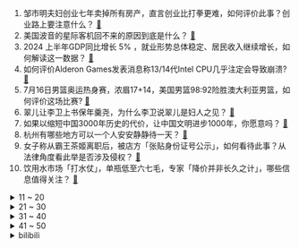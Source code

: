 1. 邹市明夫妇创业七年卖掉所有房产，直言创业比打拳更难，如何评价此事？创业路上要注意什么？ [:link:](https://www.zhihu.com/question/661340981)
2. 美国波音的星际客机回不来的原因到底是什么？ [:link:](https://www.zhihu.com/question/661313769)
3. 2024 上半年GDP同比增长 5% ，就业形势总体稳定、居民收入继续增长，如何解读这一数据？ [:link:](https://www.zhihu.com/question/661644071)
4. 如何评价Alderon Games发表消息称13/14代Intel CPU几乎注定会导致崩溃? [:link:](https://www.zhihu.com/question/661572415)
5. 7月16日男篮奥运热身赛，浓眉17+14，美国男篮98:92险胜澳大利亚男篮，如何评价这场比赛? [:link:](https://www.zhihu.com/question/661705710)
6. 翠儿让李卫上书保年羹尧，为什么李卫说翠儿是妇人之见？ [:link:](https://www.zhihu.com/question/497707002)
7. 如果以缩短中国3000年历史的代价，让中国文明进步1000年，你愿意吗？ [:link:](https://www.zhihu.com/question/661054957)
8. 杭州有哪些地方可以一个人安安静静待一天？ [:link:](https://www.zhihu.com/question/504314857)
9. 女子称从霸王茶姬离职后，被店方「张贴身份证号公示」，如何看待此事？从法律角度看此举是否涉及侵权？ [:link:](https://www.zhihu.com/question/661672257)
10. 饮用水市场「打水仗」，单瓶低至六七毛，专家「降价并非长久之计」，哪些信息值得关注？ [:link:](https://www.zhihu.com/question/661602359)
<details>
<summary>11 ~ 20</summary>

11. 中国 144 小时过境免签政策适用口岸增至 37 个，这一政策对口岸经济及旅游经济带来哪些影响？ [:link:](https://www.zhihu.com/question/661675308)
12. 肯德基刚进入中国市场时真的是高端吃食吗，有没有亲历者来聊聊？ [:link:](https://www.zhihu.com/question/661522415)
13. 如果注定要离别，那相遇意义是什么呢？ [:link:](https://www.zhihu.com/question/658889595)
14. 梅西美洲杯决赛伤退，替补席捂脸持续痛哭 3 分钟，他本届比赛表现如何？如何评价他现在的实力？ [:link:](https://www.zhihu.com/question/661659664)
15. 为什么年轻人月薪两万却不敢在商场买衣服? [:link:](https://www.zhihu.com/question/656174706)
16. 沈腾马丽新电影《抓娃娃》看完后最大的感受是什么？ [:link:](https://www.zhihu.com/question/661563695)
17. 为什么今年奥运会毫无热度? [:link:](https://www.zhihu.com/question/659404588)
18. 女子吹未清洗空调多器官衰竭，被确诊感染重症军团菌肺炎，这是一种什么细菌？如何预防和治疗？ [:link:](https://www.zhihu.com/question/661583457)
19. 白人用中国人的方式化妆会是一种什么样的风格？ [:link:](https://www.zhihu.com/question/641480626)
20. 特朗普宾州拉票遇袭，胜选概率升至 71%，马斯克、阿克曼称全力支持，宾州枪击对民主党的冲击有多大？ [:link:](https://www.zhihu.com/question/661639589)
</details>
<details>
<summary>21 ~ 30</summary>

21. 爸妈把卖老家房子的钱给我，我要转到媳妇，媳妇表示不要，并有些生气，这是为什么？ [:link:](https://www.zhihu.com/question/661345538)
22. 如何评价一个人想对异性梭哈的想法？ [:link:](https://www.zhihu.com/question/654019879)
23. 以前人吃那么多碳水也不胖，为什么现代人却害怕进食碳水化合物呢? [:link:](https://www.zhihu.com/question/660487528)
24. 为什么感觉自己好像永远跳不出一个圈子，每天像 NPC 一样活着，怎么改变？ [:link:](https://www.zhihu.com/question/661367461)
25. 勒布朗詹姆斯夺冠需要怎么样的配置？ [:link:](https://www.zhihu.com/question/661562562)
26. 如何评价《龙之家族》第二季第五集（S02E05）? [:link:](https://www.zhihu.com/question/661645102)
27. 职场新人如何处理工作中的紧急任务？ [:link:](https://www.zhihu.com/question/661619574)
28. 猫猫从多大开始养最亲人？ [:link:](https://www.zhihu.com/question/660314077)
29. 在《哈利波特》中，哈利和小天狼星的关系为何如此微妙？ [:link:](https://www.zhihu.com/question/482710947)
30. 为什么潘金莲一定要选择杀掉武大郎，而不是选择其他方式离开他？ [:link:](https://www.zhihu.com/question/661068244)
</details>
<details>
<summary>31 ~ 40</summary>

31. 如何评价杜聿明指挥远征军翻越野人山？ [:link:](https://www.zhihu.com/question/43989914)
32. 如何评价《原神》5.0 玛拉妮、基尼奇和卡齐娜的立绘？ [:link:](https://www.zhihu.com/question/661686450)
33. 动画和漫画作品中有哪些让你有“啊，这样就死了?”的人物？ [:link:](https://www.zhihu.com/question/661050426)
34. 如何评价Java框架若依? [:link:](https://www.zhihu.com/question/365634958)
35. 传统文化中，有没有一种美让你不曾忘记？ [:link:](https://www.zhihu.com/question/661390232)
36. 有哪些高冷意境的诗句？ [:link:](https://www.zhihu.com/question/661175465)
37. 适应了环境的人，是否一定程度上就具有了改变环境的能力？ [:link:](https://www.zhihu.com/question/661276857)
38. 骑行对于体能差的真的有减肥效果吗？ [:link:](https://www.zhihu.com/question/661305320)
39. 你还看书吗？为什么？ [:link:](https://www.zhihu.com/question/661417254)
40. 中国最被低估的自然景区是哪里？ [:link:](https://www.zhihu.com/question/660620477)
</details>
<details>
<summary>41 ~ 50</summary>

41. 晋国如果没有发生小宗取代大宗，是不是能避免分裂？ [:link:](https://www.zhihu.com/question/661348203)
42. 武松找的仵作为什么什么都交代了，不怕西门庆等人报复吗？ [:link:](https://www.zhihu.com/question/646889838)
43. 电影《默杀》中李涵对女儿小彤是什么情感？ [:link:](https://www.zhihu.com/question/661410225)
44. 为什么三英战吕布以多欺少，还能被后世传为经典？ [:link:](https://www.zhihu.com/question/660752214)
45. 川大智胜回应股价涨停「原因没法判定，公司经营正常」，哪些信息值得关注？ [:link:](https://www.zhihu.com/question/661646685)
46. 租房改造有哪些钱最值得花，哪些钱千万不要花？ [:link:](https://www.zhihu.com/question/658747729)
47. 阿根廷1比0哥伦比亚夺得2024年美洲杯冠军，这一成就能否媲美2008-2012年的西班牙王朝？ [:link:](https://www.zhihu.com/question/661652234)
48. 古建中的塔你最喜欢哪一类？旅行中遇到的塔你最喜欢哪一座？ [:link:](https://www.zhihu.com/question/661247958)
49. 傅里叶级数为什么会收敛到原函数？ [:link:](https://www.zhihu.com/question/40663709)
50. 总是控制不住自己，不停玩手机怎么办？ [:link:](https://www.zhihu.com/question/661380270)
</details><details>
<summary>bilibili</summary>

</details>